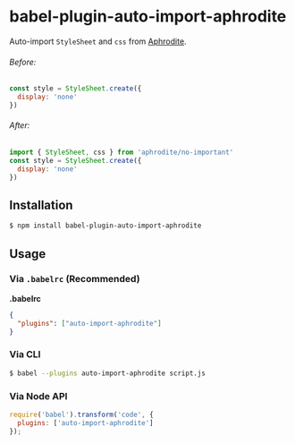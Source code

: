 # babel-plugin-auto-import-aphrodite

Auto-import `StyleSheet` and `css` from [Aphrodite](https://github.com/Khan/aphrodite).
###### Before:
```javascript
const style = StyleSheet.create({
  display: 'none'
})
```
###### After:
```javascript
import { StyleSheet, css } from 'aphrodite/no-important'
const style = StyleSheet.create({
  display: 'none'
})

```

## Installation

```sh
$ npm install babel-plugin-auto-import-aphrodite
```

## Usage

### Via `.babelrc` (Recommended)

**.babelrc**

```json
{
  "plugins": ["auto-import-aphrodite"]
}
```

### Via CLI

```sh
$ babel --plugins auto-import-aphrodite script.js
```

### Via Node API

```javascript
require('babel').transform('code', {
  plugins: ['auto-import-aphrodite']
});
```
